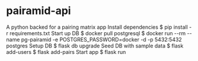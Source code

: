 # pairamid-api
A python backed for a pairing matrix app
Install dependencies
$ pip install -r requirements.txt
Start up DB
$ docker pull postgresql
$ docker run --rm --name pg-pairamid -e POSTGRES_PASSWORD=docker -d -p 5432:5432 postgres
Setup DB
$ flask db upgrade
Seed DB with sample data
$ flask add-users
$ flask add-pairs
Start app
$ flask run
